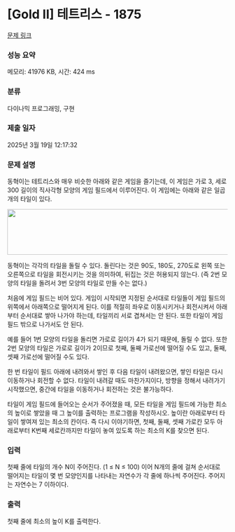# [Gold II] 테트리스 - 1875 

[문제 링크](https://www.acmicpc.net/problem/1875) 

### 성능 요약

메모리: 41976 KB, 시간: 424 ms

### 분류

다이나믹 프로그래밍, 구현

### 제출 일자

2025년 3월 19일 12:17:32

### 문제 설명

<p>동혁이는 테트리스와 매우 비슷한 아래와 같은 게임을 즐기는데, 이 게임은 가로 3, 세로 300 길이의 직사각형 모양의 게임 필드에서 이루어진다. 이 게임에는 아래와 같은 일곱 개의 타일이 있다.</p>

<p style="text-align: center;"><img alt="" src="https://upload.acmicpc.net/f31876d9-8ad5-4fc7-bf30-c4724a63f7ac/-/preview/" style="width: 560px; height: 104px;"></p>

<p>동혁이는 각각의 타일을 돌릴 수 있다. 돌린다는 것은 90도, 180도, 270도로 왼쪽 또는 오른쪽으로 타일을 회전시키는 것을 의미하여, 뒤집는 것은 허용되지 않는다. (즉 2번 모양의 타일을 돌려서 3번 모양의 타일로 만들 수는 없다.)</p>

<p>처음에 게임 필드는 비어 있다. 게임이 시작되면 지정된 순서대로 타일들이 게임 필드의 위쪽에서 아래쪽으로 떨어지게 된다. 이를 적절히 좌우로 이동시키거나 회전시켜서 아래부터 순서대로 쌓아 나가야 하는데, 타일끼리 서로 겹쳐서는 안 된다. 또한 타일이 게임 필드 밖으로 나가서도 안 된다.</p>

<p>예를 들어 1번 모양의 타일을 돌리면 가로로 길이가 4가 되기 때문에, 돌릴 수 없다. 또한 2번 모양의 타일은 가로로 길이가 2이므로 첫째, 둘째 가로선에 떨어질 수도 있고, 둘째, 셋째 가로선에 떨어질 수도 있다.</p>

<p>한 번 타일이 필드 아래에 내려와서 쌓인 후 다음 타일이 내려왔으면, 쌓인 타일은 다시 이동하거나 회전할 수 없다. 타일이 내려갈 때도 마찬가지이다, 방향을 정해서 내려가기 시작했으면, 중간에 타일을 이동하거나 회전하는 것은 불가능하다.</p>

<p>타일이 게임 필드에 들어오는 순서가 주어졌을 때, 모든 타일을 게임 필드에 가능한 최소의 높이로 쌓았을 때 그 높이를 출력하는 프로그램을 작성하시오. 높이란 아래로부터 타일이 쌓여져 있는 최소의 칸이다. 즉 다시 이야기하면, 첫째, 둘째, 셋째 가로칸 모두 아래로부터 K번째 세로칸까지만 타일이 놓여 있도록 하는 최소의 K를 찾으면 된다.</p>

### 입력 

 <p>첫째 줄에 타일의 개수 N이 주어진다. (1 ≤ N ≤ 100) 이어 N개의 줄에 걸쳐 순서대로 떨어지는 타일이 몇 번 모양인지를 나타내는 자연수가 각 줄에 하나씩 주어진다. 주어지는 자연수는 7 이하이다.</p>

### 출력 

 <p>첫째 줄에 최소의 높이 K를 출력한다.</p>

